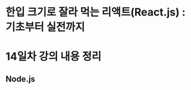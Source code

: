 # 한입 크기로 잘라 먹는 리액트(React.js) : 기초부터 실전까지

# 14일차 강의 내용 정리

## Node.js


```javascript
```
```javascript
```

<br>
<br>
<br>
<br>
<br>
<br>
